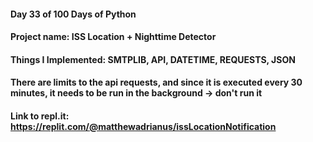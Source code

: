 #### Day 33 of 100 Days of Python
#### Project name: ISS Location + Nighttime Detector
#### Things I Implemented: SMTPLIB, API, DATETIME, REQUESTS, JSON

#### There are limits to the api requests, and since it is executed every 30 minutes, it needs to be run in the background -> don't run it

#### Link to repl.it: https://replit.com/@matthewadrianus/issLocationNotification
